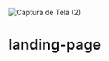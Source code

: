 ![Captura de Tela (2)](https://user-images.githubusercontent.com/87062322/197360258-a223af8f-ca4a-4d7a-a914-e2ebc22fa029.png)
# landing-page
